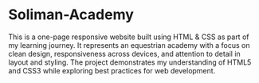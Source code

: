 # Soliman-Academy
This is a one-page responsive website built using HTML &amp; CSS as part of my learning journey. It represents an equestrian academy with a focus on clean design, responsiveness across devices, and attention to detail in layout and styling. The project demonstrates my understanding of HTML5 and CSS3 while exploring best practices for web development.

